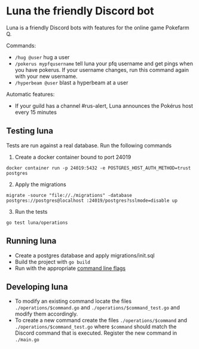 # Luna the friendly Discord bot

Luna is a friendly Discord bots with features for the online game Pokefarm Q.

Commands:
- `/hug @user` hug a user
- `/pokerus mypfqusername` tell luna your pfq username and get pings when you have pokerus. If your username changes, run this command again with your new username.
- `/hyperbeam @user` blast a hyperbeam at a user

Automatic features:
- If your guild has a channel #rus-alert, Luna announces the Pokérus host every 15 minutes

## Testing luna

Tests are run against a real database. Run the following commands

1. Create a docker container bound to port 24019

`docker container run -p 24019:5432 -e POSTGRES_HOST_AUTH_METHOD=trust postgres`

2. Apply the migrations


`migrate -source "file://./migrations" -database postgres://postgres@localhost
:24019/postgres?sslmode=disable up`

3. Run the tests

`go test luna/operations`

## Running luna

- Create a postgres database and apply migrations/init.sql
- Build the project with `go build`
- Run with the appropriate [command line flags](./main.go)

## Developing luna
- To modify an existing command locate the files `./operations/$command.go` and `./operations/$command_test.go` and modify them accordingly.
- To create a new command create the files `./operations/$command` and `./operations/$command_test.go` where `$command` should match the Discord command that is executed. Register the new command in `./main.go`